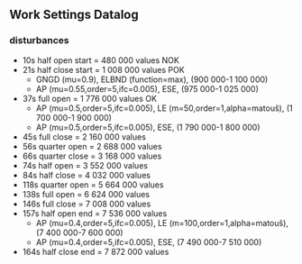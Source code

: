 ## Work Settings Datalog
### disturbances
- 10s half open start  = 480 000 values  NOK
- 21s half close start = 1 008 000 values POK
  - GNGD (mu=0.9), ELBND (function=max), (900 000-1 100 000)
  - AP (mu=0.55,order=5,ifc=0.005), ESE, (975 000-1 025 000)
- 37s full open  = 1 776 000 values OK
    - AP (mu=0.5,order=5,ifc=0.005), LE (m=50,order=1,alpha=matouš), (1 700 000-1 900 000)
    - AP (mu=0.5,order=5,ifc=0.005), ESE, (1 790 000-1 800 000)
- 45s full close = 2 160 000 values
- 56s quarter open = 2 688 000 values
- 66s quarter close = 3 168 000 values
- 74s half open = 3 552 000 values
- 84s half close = 4 032 000 values
- 118s quarter open = 5 664 000 values
- 138s full open = 6 624 000 values
- 146s full close = 7 008 000 values
- 157s half open end = 7 536 000 values
  - AP (mu=0.4,order=5,ifc=0.005), LE (m=100,order=1,alpha=matouš), (7 400 000-7 600 000)
  - AP (mu=0.4,order=5,ifc=0.005), ESE, (7 490 000-7 510 000)
- 164s half close end = 7 872 000 values
